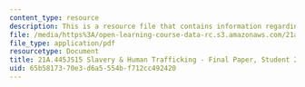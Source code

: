 ```yaml
---
content_type: resource
description: This is a resource file that contains information regarding sexting.
file: /media/https%3A/open-learning-course-data-rc.s3.amazonaws.com/21a-445j-slavery-and-human-trafficking-in-the-21st-century-spring-2015/65b5817370e3d6a5554bf712cc492420_MIT21A_445JS15_Sexting.pdf
file_type: application/pdf
resourcetype: Document
title: 21A.445JS15 Slavery & Human Trafficking - Final Paper, Student 2
uid: 65b58173-70e3-d6a5-554b-f712cc492420
---
```

